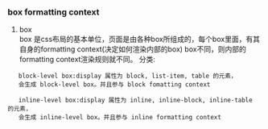 ### box formatting context

1. box  
box 是css布局的基本单位，页面是由各种box所组成的，每个box里面，有其自身的formatting context(决定如何渲染内部的box)
box不同，则内部的formatting context渲染规则就不同。
分类: 
```
   block-level box:display 属性为 block, list-item, table 的元素，
   会生成 block-level box。并且参与 block fomatting context
```
```
   inline-level box:display 属性为 inline, inline-block, inline-table 的元素，
   会生成 inline-level box。并且参与 inline formatting context
```
